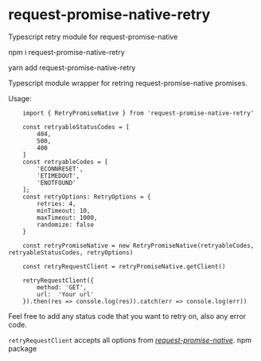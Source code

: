 # request-promise-native-retry
Typescript retry module for request-promise-native

npm i request-promise-native-retry

yarn add request-promise-native-retry

Typescript module wrapper for retring request-promise-native promises.

Usage: 

        import { RetryPromiseNative } from 'request-promise-native-retry'

        const retryableStatusCodes = [
            404,
            500,
            400
        ]
        const retryableCodes = [
            'ECONNRESET',
            'ETIMEDOUT',
            'ENOTFOUND'
        ];
        const retryOptions: RetryOptions = {
            retries: 4,
            minTimeout: 10,
            maxTimeout: 1000,
            randomize: false
        }

        const retryPromiseNative = new RetryPromiseNative(retryableCodes, retryableStatusCodes, retryOptions)

        const retryRequestClient = retryPromiseNative.getClient()

        retryRequestClient({
            method: 'GET',
            url:  'Your url'
        }).then(res => console.log(res)).catch(err => console.log(err))

Feel free to add any status code that you want to retry on, also any error code.


`retryRequestClient` accepts all options from *[request-promise-native](https://github.com/request/request-promise-native)*. npm package

